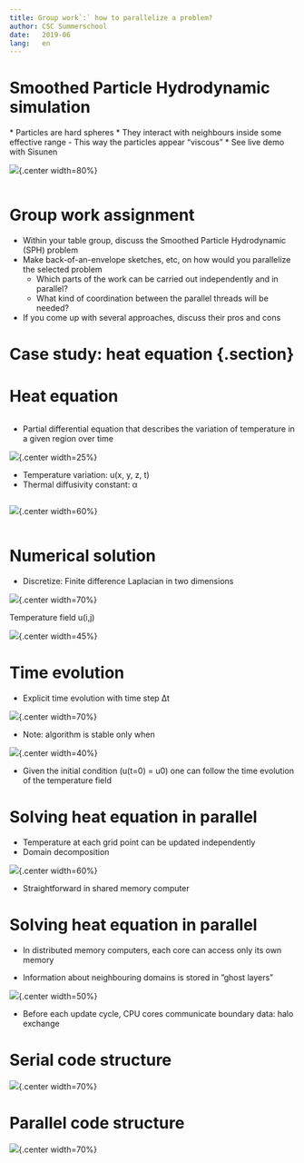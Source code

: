 ```yaml
---
title: Group work`:` how to parallelize a problem?
author: CSC Summerschool
date:   2019-06
lang:   en
---
```




# Smoothed Particle Hydrodynamic simulation

<div class=column>
* Particles are hard spheres
* They interact with neighbours inside some effective range
	- This way the particles appear “viscous”
* See live demo with Sisunen

</div>
<div class=column>

 ![](images/smooth_particle.svg){.center width=80%}

</div>

# Group work assignment

* Within your table group, discuss the Smoothed Particle Hydrodynamic (SPH) problem
* Make back-of-an-envelope sketches, etc, on how would you parallelize the selected problem
	- Which parts of the work can be carried out independently and in parallel?
	- What kind of coordination between the parallel threads will be needed?
* If you come up with several approaches, discuss their pros and cons

# Case study: heat equation {.section}

# Heat equation

<div class=column>

* Partial differential equation that describes the variation of temperature in a given region over time

 ![](images/heat_eq.png){.center width=25%}	
		
* Temperature variation: u(x, y, z, t)
* Thermal diffusivity constant: α

</div>

<div class=column>

 ![](images/pot.png){.center width=60%}

</div>


# Numerical solution


* Discretize: Finite difference Laplacian in two dimensions

 ![](images/fd.png){.center width=70%}



Temperature field u(i,j)

 ![](images/t_field.svg){.center width=45%}



# Time evolution


* Explicit time evolution with time step Δt

![](images/time_p.png){.center width=70%}

* Note: algorithm is stable only when

 ![](images/stable.png){.center width=40%}

* Given the initial condition (u(t=0) = u0) one can follow the time evolution of the temperature field

# Solving heat equation in parallel

* Temperature at each grid point can be updated independently
* Domain decomposition

 ![](images/domain.svg){.center width=60%}
 
* Straightforward in shared memory computer

# Solving heat equation in parallel

* In distributed memory computers, each core can access only its own memory

* Information about neighbouring domains is stored in ”ghost layers”

 ![](images/ghost.svg){.center width=50%}

* Before each update cycle, CPU cores communicate boundary data: halo exchange

# Serial code structure

 ![](images/serial_code.svg){.center width=70%}

# Parallel code structure

 ![](images/parallel_code.svg){.center width=70%}

